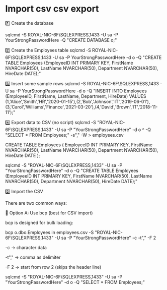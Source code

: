 # Import csv csv export 

1️⃣ Create the database

sqlcmd -S ROYAL-NIC-6F\SQLEXPRESS,1433 -U sa -P YourStrongPasswordHere -Q "CREATE DATABASE o;"



2️⃣ Create the Employees table
sqlcmd -S ROYAL-NIC-6F\SQLEXPRESS,1433 -U sa -P YourStrongPasswordHere -d o -Q "CREATE TABLE Employees (EmployeeID INT PRIMARY KEY, FirstName NVARCHAR(50), LastName NVARCHAR(50), Department NVARCHAR(50), HireDate DATE);"


3️⃣ Insert some sample rows
sqlcmd -S ROYAL-NIC-6F\SQLEXPRESS,1433 -U sa -P YourStrongPasswordHere -d o -Q "INSERT INTO Employees (EmployeeID, FirstName, LastName, Department, HireDate) VALUES (1,'Alice','Smith','HR','2020-01-15'),(2,'Bob','Johnson','IT','2019-06-01'),(3,'Carol','Williams','Finance','2021-03-20'),(4,'David','Brown','IT','2018-11-11');"

4️⃣ Export data to CSV (no  script)
sqlcmd -S "ROYAL-NIC-6F\SQLEXPRESS,1433" -U sa -P "YourStrongPasswordHere" -d o ^
-Q "SELECT * FROM Employees;" -s"," -W > employees.csv



CREATE TABLE Employees (
    EmployeeID INT PRIMARY KEY,
    FirstName NVARCHAR(50),
    LastName NVARCHAR(50),
    Department NVARCHAR(50),
    HireDate DATE
);



sqlcmd -S "ROYAL-NIC-6F\SQLEXPRESS,1433" -U sa -P "YourStrongPasswordHere" -d o -Q "CREATE TABLE Employees (EmployeeID INT PRIMARY KEY, FirstName NVARCHAR(50), LastName NVARCHAR(50), Department NVARCHAR(50), HireDate DATE);"


2️⃣ Import the CSV

There are two common ways:

🔹 Option A: Use bcp (best for CSV import)

bcp is designed for bulk loading:

bcp o.dbo.Employees in employees.csv -S "ROYAL-NIC-6F\SQLEXPRESS,1433" -U sa -P "YourStrongPasswordHere" -c -t"," -F 2


-c → character data

-t"," → comma as delimiter

-F 2 → start from row 2 (skips the header line)


sqlcmd -S "ROYAL-NIC-6F\SQLEXPRESS,1433" -U sa -P "YourStrongPasswordHere" -d o -Q "SELECT * FROM Employees;"

